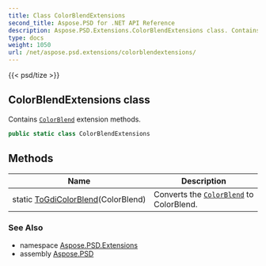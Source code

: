 ```yaml
---
title: Class ColorBlendExtensions
second_title: Aspose.PSD for .NET API Reference
description: Aspose.PSD.Extensions.ColorBlendExtensions class. Contains ColorBlend extension methods
type: docs
weight: 1050
url: /net/aspose.psd.extensions/colorblendextensions/
---
```

{{< psd/tize >}}
## ColorBlendExtensions class

Contains [`ColorBlend`](../../aspose.psd/colorblend/) extension methods.

```csharp
public static class ColorBlendExtensions
```

## Methods

| Name | Description |
| --- | --- |
| static [ToGdiColorBlend](../../aspose.psd.extensions/colorblendextensions/togdicolorblend/)(ColorBlend) | Converts the [`ColorBlend`](../../aspose.psd/colorblend/) to ColorBlend. |

### See Also

* namespace [Aspose.PSD.Extensions](../../aspose.psd.extensions/)
* assembly [Aspose.PSD](../../)



